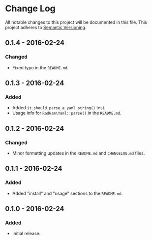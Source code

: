 Change Log
==========
All notable changes to this project will be documented in this file.
This project adheres to [Semantic Versioning](http://semver.org/).

0.1.4 - 2016-02-24
------------------
### Changed
- Fixed typo in the `README.md`.

0.1.3 - 2016-02-24
------------------
### Added
- Added `it_should_parse_a_yaml_string()` test.
- Usage info for `RadHam\Yaml::parse()` in the `README.md`.

0.1.2 - 2016-02-24
------------------
### Changed
- Minor formatting updates in the `README.md` and `CHANGELOG.md` files.

0.1.1 - 2016-02-24
------------------
### Added
- Added "install" and "usage" sections to the `README.md`.

0.1.0 - 2016-02-24
------------------
### Added
- Initial release.
